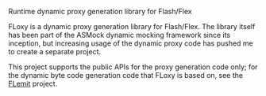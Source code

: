 
Runtime dynamic proxy generation library for Flash/Flex

FLoxy is a dynamic proxy generation library for Flash/Flex. The library itself has been part of the ASMock dynamic mocking framework since its inception, but increasing usage of the dynamic proxy code has pushed me to create a separate project.

This project supports the public APIs for the proxy generation code only; for the dynamic byte code generation code that FLoxy is based on, see the [FLemit](https://github.com/richardszalay/flemit) project.
